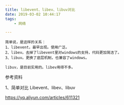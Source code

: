 ```yaml
---
title: libevent、libev、libuv对比
date: 2019-03-02 10:44:17
tags:
	- 网络

---
```




```
简单说，是这样的关系：
1、libevent，最早出现。使用广泛。
2、libev。去掉了libevent里对windows的支持，代码更加简洁了。
3、libuv。更换了底层机制，也兼容了windows。

libuv，是目前实用的。libev用得不多。
```



参考资料

1、简单对比 Libevent、libev、libuv

https://yq.aliyun.com/articles/611321

